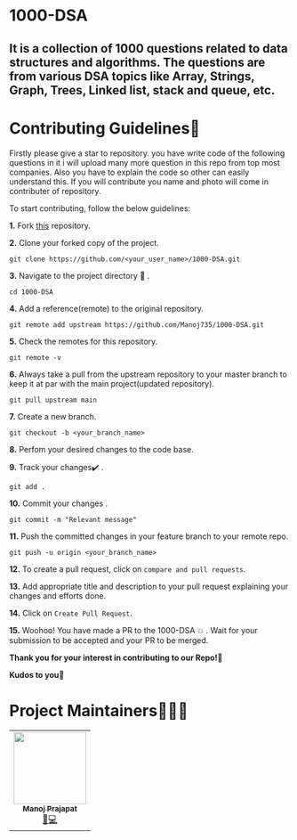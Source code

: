 # 1000-DSA
## It is a collection of 1000 questions related to data structures and algorithms. The questions are from various DSA topics like Array, Strings, Graph, Trees, Linked list, stack and queue, etc.

# Contributing Guidelines📝

Firstly please give a star to repository. you have write code of the following questions in it i will upload many more question in this repo from top most companies.
Also you have to explain the code so other can easily understand this.
If you will contribute you name and photo will come in contributer of repository.

To start contributing, follow the below guidelines: 

**1.**  Fork [this](https://github.com/Manoj735/1000-DSA.git) repository.

**2.**  Clone your forked copy of the project.

```
git clone https://github.com/<your_user_name>/1000-DSA.git
```

**3.** Navigate to the project directory :file_folder: .

```
cd 1000-DSA
```

**4.** Add a reference(remote) to the original repository.

```
git remote add upstream https://github.com/Manoj735/1000-DSA.git 
```

**5.** Check the remotes for this repository.

```
git remote -v
```

**6.** Always take a pull from the upstream repository to your master branch to keep it at par with the main project(updated repository).

```
git pull upstream main
```

**7.** Create a new branch.

```
git checkout -b <your_branch_name>
```

**8.** Perfom your desired changes to the code base.

**9.** Track your changes:heavy_check_mark: .

```
git add . 
```

**10.** Commit your changes .

```
git commit -m "Relevant message"
```

**11.** Push the committed changes in your feature branch to your remote repo.

```
git push -u origin <your_branch_name>
```

**12.** To create a pull request, click on `compare and pull requests`.

**13.** Add appropriate title and description to your pull request explaining your changes and efforts done.

**14.** Click on `Create Pull Request`.


**15.** Woohoo! You have made a PR to the 1000-DSA :boom: . Wait for your submission to be accepted and your PR to be merged.

**Thank you for your interest in contributing to our Repo!🏼**

**Kudos to you🎈**



# Project Maintainers🕵🏼‍♂

<table>
<tbody><tr>
<td align="center"><a href="https://github.com/Manoj735"><img alt="" src="https://avatars.githubusercontent.com/u/75479375?s=400&u=b59a552a2b395bd92a3c298d18cda441286a1d46&v=4" width="130px;"><br><sub><b>Manoj Prajapat </b></sub></a><br><a href="https://github.com/Manoj735/1000-DSA/commits?author=Manoj735" title="Code">🌝💻 </a></td> </a></td>

</tr>
</tbody></table>
